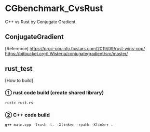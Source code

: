 # CGbenchmark_CvsRust
C++ vs Rust by Conjugate Gradient<br>

## ConjugateGradient
[Reference]
<https://proc-cpuinfo.fixstars.com/2019/09/rust-wins-cpp/>
 <https://bitbucket.org/LWisteria/conjugategradient/src/master/><br>

## rust_test
[How to build]<br>
### ① rust code build (create shared library)
```
rustc rust.rs
```
### ② C++ code build
```
g++ main.cpp -lrust -L. -Xlinker -rpath -Xlinker .
```
